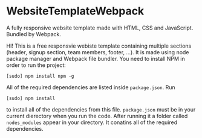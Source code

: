 # WebsiteTemplateWebpack
A fully responsive website template made with HTML, CSS and JavaScript. Bundled by Webpack.

HI!
This is a free responsvie webiste template containing multiple sections (header, signup section, team members, footer, ...).
It is made using node package manager and Webpack file bundler. You need to install NPM in order to run the project:

`[sudo] npm install npm -g`

All of the required dependencies are listed inside `package.json`. Run 

`[sudo] npm install` 

to install all of the dependencies from this file. `package.json` must be in your current dierectory when you run the code. After running it a folder called `nodes_modules` appear in your directory. It conatins all of the required dependencies. 
